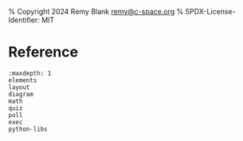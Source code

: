 % Copyright 2024 Remy Blank <remy@c-space.org>
% SPDX-License-Identifier: MIT

# Reference

```{toctree}
:maxdepth: 1
elements
layout
diagram
math
quiz
poll
exec
python-libs
```

